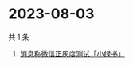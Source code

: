 # 2023-08-03

共 1 条

<!-- BEGIN -->
<!-- 最后更新时间 Thu Aug 03 2023 10:23:48 GMT+0800 (China Standard Time) -->

1. [消息称微信正灰度测试「小绿书」](https://www.zhihu.com/search?q=消息称微信正灰度测试「小绿书」)

<!-- END -->
